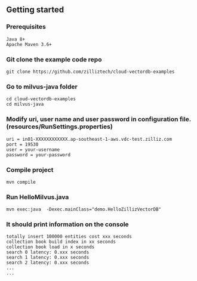 ## Getting started

### Prerequisites

    Java 8+
    Apache Maven 3.6+

### Git clone the example code repo
    git clone https://github.com/zilliztech/cloud-vectordb-examples

### Go to milvus-java folder
    cd cloud-vectordb-examples
    cd milvus-java

### Modify uri, user name and user password in configuration file.(resources/RunSettings.properties)
    uri = in01-XXXXXXXXXXXX.ap-southeast-1-aws.vdc-test.zilliz.com
    port = 19530
    user = your-username
    password = your-password

### Compile project
    mvn compile

### Run HelloMilvus.java
    mvn exec:java  -Dexec.mainClass="demo.HelloZillizVectorDB"

### It should print information on the console
    totally insert 100000 entities cost xxx seconds
    collection book build index in xx seconds
    collection book load in x seconds
    search 0 latency: 0.xxx seconds
    search 1 latency: 0.xxx seconds
    search 2 latency: 0.xxx seconds
    ...
    ...